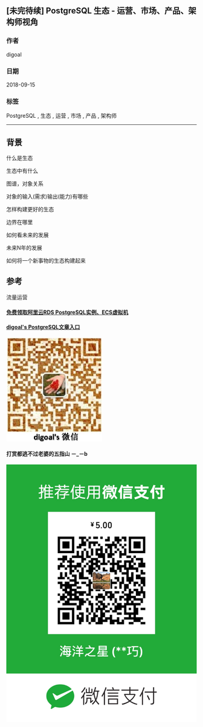 ## [未完待续] PostgreSQL 生态 - 运营、市场、产品、架构师视角
                                                               
### 作者                                                               
digoal                                                               
                                                               
### 日期                                                               
2018-09-15                                                             
                                                               
### 标签                                                               
PostgreSQL , 生态 , 运营 , 市场 , 产品 , 架构师      
                                                               
----                                                               
                                                               
## 背景      

什么是生态

生态中有什么

图谱，对象关系

对象的输入(需求)输出(能力)有哪些

怎样构建更好的生态

边界在哪里

如何看未来的发展

未来N年的发展

如何将一个新事物的生态构建起来

## 参考
流量运营

  
  
  
  
  
  
  
  
  
#### [免费领取阿里云RDS PostgreSQL实例、ECS虚拟机](https://free.aliyun.com/ "57258f76c37864c6e6d23383d05714ea")
  
  
#### [digoal's PostgreSQL文章入口](https://github.com/digoal/blog/blob/master/README.md "22709685feb7cab07d30f30387f0a9ae")
  
  
![digoal's weixin](../pic/digoal_weixin.jpg "f7ad92eeba24523fd47a6e1a0e691b59")
  
  
  
  
  
  
#### 打赏都逃不过老婆的五指山 －_－b  
![wife's weixin ds](../pic/wife_weixin_ds.jpg "acd5cce1a143ef1d6931b1956457bc9f")
  
